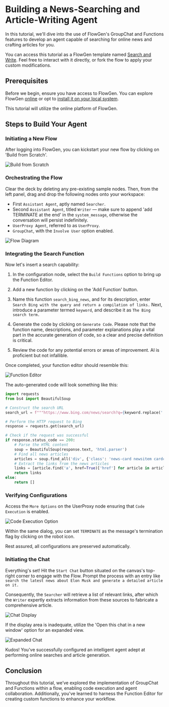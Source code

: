 # Building a News-Searching and Article-Writing Agent

In this tutorial, we'll dive into the use of FlowGen's GroupChat and Functions features to develop an agent capable of searching for online news and crafting articles for you.

You can access this tutorial as a FlowGen template named [Search and Write](https://flowgen.app/gallery/udaciyj0xp325ye). Feel free to interact with it directly, or fork the flow to apply your custom modifications.

## Prerequisites

Before we begin, ensure you have access to FlowGen. You can explore FlowGen [online](https://flowgen.app) or opt to [install it on your local system](https://docs.flowgen.app/docs/getting-started).

This tutorial will utilize the online platform of FlowGen.

## Steps to Build Your Agent

### Initiating a New Flow

After logging into FlowGen, you can kickstart your new flow by clicking on 'Build from Scratch'.

![Build from Scratch](./img/build-from-scratch.png)

### Orchestrating the Flow

Clear the deck by deleting any pre-existing sample nodes. Then, from the left panel, drag and drop the following nodes onto your workspace:

- First `Assistant Agent`, aptly named `Searcher`.
- Second `Assistant Agent`, titled `Writer` — make sure to append 'add TERMINATE at the end' in the `system_message`, otherwise the conversation will persist indefinitely.
- `UserProxy Agent`, referred to as `UserProxy`.
- `GroupChat`, with the `Involve User` option enabled.

![Flow Diagram](./img/flow.png)

### Integrating the Search Function

Now let's insert a search capability:

1. In the configuration node, select the `Build Functions` option to bring up the Function Editor.

2. Add a new function by clicking on the 'Add Function' button.

3. Name this function `search_bing_news`, and for its description, enter `Search Bing with the query and return a compilation of links.` Next, introduce a parameter termed `keyword`, and describe it as `The Bing search term.`

4. Generate the code by clicking on `Generate Code`. Please note that the function name, descriptions, and parameter explanations play a vital part in the accurate generation of code, so a clear and precise definition is critical.

5. Review the code for any potential errors or areas of improvement. AI is proficient but not infallible.

Once completed, your function editor should resemble this:

![Function Editor](./img/function-editor.png)

The auto-generated code will look something like this:

```python
import requests
from bs4 import BeautifulSoup

# Construct the search URL
search_url = f"""https://www.bing.com/news/search?q={keyword.replace(' ', '+')}&form=QBN&pq={keyword.replace(' ', '+')}&sc=8-0&sp=-1&qs=n&sk="""

# Perform the HTTP request to Bing
response = requests.get(search_url)

# Check if the request was successful
if response.status_code == 200:
    # Parse the HTML content
    soup = BeautifulSoup(response.text, 'html.parser')
    # Find all news articles
    articles = soup.find_all('div', {'class': 'news-card newsitem cardcommon'})
    # Extract the links from the news articles
    links = [article.find('a', href=True)['href'] for article in articles]
    return links
else:
    return []
```

### Verifying Configurations

Access the `More Options` on the UserProxy node ensuring that `Code Execution` is enabled.

![Code Execution Option](./img/code-execution.png)

Within the same dialog, you can set `TERMINATE` as the message's termination flag by clicking on the robot icon.

Rest assured, all configurations are preserved automatically.

### Initiating the Chat

Everything's set! Hit the `Start Chat` button situated on the canvas's top-right corner to engage with the Flow. Prompt the process with an entry like `search the latest news about Elon Musk and generate a detailed article on it.`

Consequently, the `Searcher` will retrieve a list of relevant links, after which the `Writer` expertly extracts information from these sources to fabricate a comprehensive article.

![Chat Display](./img/embed-chat.png)

If the display area is inadequate, utilize the 'Open this chat in a new window' option for an expanded view.

![Expanded Chat](./img/chat.png)

Kudos! You've successfully configured an intelligent agent adept at performing online searches and article generation.

## Conclusion

Throughout this tutorial, we’ve explored the implementation of GroupChat and Functions within a flow, enabling code execution and agent collaboration. Additionally, you've learned to harness the Function Editor for creating custom functions to enhance your workflow.
